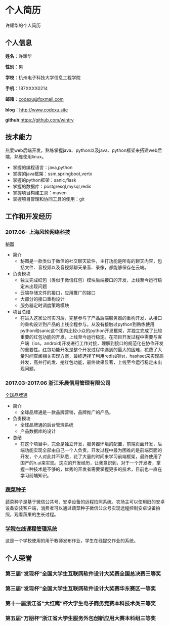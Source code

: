 个人简历
======================
许耀华的个人简历

## 个人信息

**姓名**：许耀华

**性别**：男

**学校**：杭州电子科技大学信息工程学院

**手机**：187XXXX0214

**邮箱**：<codexu@foxmail.com>

**blog**：http://www.codexu.site

**github**:https://github.com/wintry


## 技术能力

热爱web后端开发，熟练掌握java、python以及java、python框架来搭建web后端，熟练使用linux。

* 掌握的编程语言：java,python
* 掌握的java框架：ssm,springboot,vertx
* 掌握的python框架：sanic,flask
* 掌握的数据库：postgresql,mysql,redis
* 掌握项目构建工具：maven
* 掌握项目管理和协同工具的使用：git



## 工作和开发经历

### 2017.06- 上海风轮网络科技  
[秘图](http://http://www.mitures.com/)
- 简介
  + 秘图是一款类似于微信的社交聊天软件，主打功能是所有的聊天内容，包括文件、音视频以及音视频聊天录音、录像，都能够保存在云端。
- 负责模块
  + 独立完成红包（类似于微信红包）模块后端接口的开发，上线至今运行稳定未出现问题
  + 云端存储文件的接口，应用推广的接口
  + 大部分的接口重构设计
  + 服务器定时调度策略模块
- 项目总结
  + 在进入这家公司实习后，完整参与了产品后端服务器的重构开发，从接口的重构设计到产品的上线全程参与。从没有接触过python到熟练使用python和sanic这个国内比较小众的python开发框架，并独立完成了比较重要的红包功能的开发，上线至今运行稳定。在项目开发过程中需要与客户端（ios，android)开发进行工作对接，理解到接口的规范化在协作开发的重要性。红包功能开发是整个开发过程中遇到的最大的困难，花费了大量时间查阅相关实现方案，最终选择了利用redis的list，hashset来实现高并发，高并行的发、抢红包功能，最终效果显著，上线至今运行稳定未出现问题。

### 2017.03-2017.06 浙江禾晨信用管理有限公司 
[全球品牌通](http://www.5abrand.com/)

- 简介
  + 全球品牌通是一款品牌营销，品牌推广的产品。
- 负责模块
  + 全球品牌通的后台管理系统
  + 产品数据库的设计
- 总结
  + 在这个项目中，完全是独立开发，服务器环境的配置，前端页面开发，后端功能实现全部由自己一个人负责。开发过程中最为困难的是前端页面的开发，个人对此并不熟悉，花了大量的时间来学习前端框架，最终使用了国产的h.ui来实现。这次的开发经历，让我意识到，对于一个开发者，掌握一种技术是不够的，优秀的开发者需要掌握更多的技术，目前也一直在学习前端知识。

### [蔬菜种子]()
蔬菜种子是基于微信公共号、安卓设备的远程拍照系统。农场主可以使用旧的安卓设备安装客户端，消费者可以通过蔬菜种子微信公众号实现远程控制安卓设备拍照，观看蔬果的生长过程。




### [学院在线课程管理系统]()
这是一个学校使用的用于教师发布作业，学生在线提交作业的系统。



## 个人荣誉

### 第三届“发现杯”全国大学生互联网软件设计大奖赛全国总决赛三等奖
### 第三届“发现杯”全国大学生互联网软件设计大奖赛华东赛区一等奖
### 第十一届浙江省“大红鹰”杯大学生电子商务竞赛本科技术类三等奖
### 第五届“万朋杯”浙江省大学生服务外包创新应用大赛本科组三等奖
